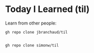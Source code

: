 # Today I Learned (til)



Learn from other people:

```
gh repo clone jbranchaud/til


gh repo clone simonw/til
```


